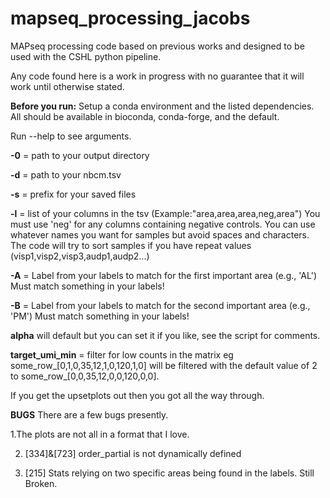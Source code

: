 # mapseq_processing_jacobs
MAPseq processing code based on previous works and designed to be used with the CSHL python pipeline.

Any code found here is a work in progress with no guarantee that it will work until otherwise stated.

**Before you run:**
 Setup a conda environment and the listed dependencies. All should be available in bioconda, conda-forge, and the default.

Run --help to see arguments.

**-0** = path to your output directory

**-d** = path to your nbcm.tsv

**-s** = prefix for your saved files

**-l** = list of your columns in the tsv (Example:"area,area,area,neg,area") You must use 'neg' for any columns containing negative controls. You can use whatever names you want for samples but avoid spaces and characters. The code will try to sort samples if you have repeat values (visp1,visp2,visp3,audp1,audp2...)

**-A** = Label from your labels to match for the first important area (e.g., 'AL') Must match something in your labels!

**-B** = Label from your labels to match for the second important area (e.g., 'PM') Must match something in your labels!

**alpha** will default but you can set it if you like, see the script for comments.

**target_umi_min** = filter for low counts in the matrix eg some_row_[0,1,0,35,12,1,0,120,1,0] will be filtered with the default value of 2 to some_row_[0,0,35,12,0,0,120,0,0].

If you get the upsetplots out then you got all the way through.


**BUGS**
There are a few bugs presently. 

1.The plots are not all in a format that I love.

2. [334]&[723] order_partial is not dynamically defined

3. [215] Stats relying on two specific areas being found in the labels. Still Broken.
